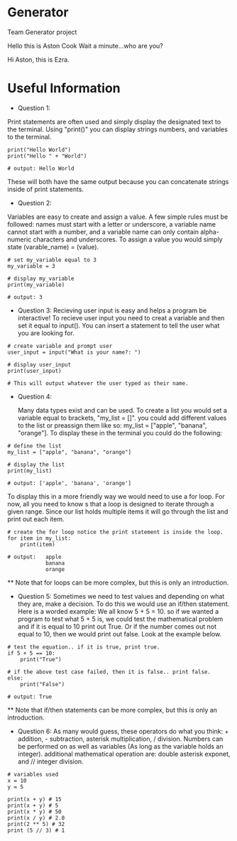 # Generator

Team Generator project

Hello this is Aston Cook
Wait a minute...who are you?

Hi Aston, this is Ezra.

# Useful Information

- Question 1:

Print statements are often used and simply display the designated text to the terminal. Using "print()" you can display strings numbers, and variables to the terminal.

```
print("Hello World")
print("Hello " + "World")

# output: Hello World
```

These will both have the same output because you can concatenate strings inside of print statements.

- Question 2:

Variables are easy to create and assign a value. A few simple rules must be followed: names must start with a letter or underscore, a variable name cannot start with a number, and a variable name can only contain alpha-numeric characters and underscores. To assign a value you would simply state (varable_name) = (value).

```
# set my_variable equal to 3
my_variable = 3

# display my_variable
print(my_variable)

# output: 3
```

- Question 3:
  Recieving user input is easy and helps a program be interactive! To recieve user input you need to creat a variable and then set it equal to input(). You can insert a statement to tell the user what you are looking for.

```
# create variable and prompt user
user_input = input("What is your name?: ")

# display user_input
print(user_input)

# This will output whatever the user typed as their name.
```

- Question 4:

  Many data types exist and can be used. To create a list you would set a variable equal to brackets, "my_list = []". you could add different values to the list or preassign them like so: my_list = ["apple", "banana", "orange"]. To display these in the terminal you could do the following:

```
# define the list
my_list = ["apple", "banana", "orange"]

# display the list
print(my_list)

# output: ['apple', 'banana', 'orange']
```

To display this in a more friendly way we would need to use a for loop. For now, all you need to know s that a loop is designed to iterate through a given range. Since our list holds multiple items it will go through the list and print out each item.

```
# create the for loop notice the print statement is inside the loop.
for item in my_list:
    print(item)

# output:   apple
            banana
            orange

```

\*\* Note that for loops can be more complex, but this is only an introduction.

- Question 5:
  Sometimes we need to test values and depending on what they are, make a decision. To do this we would use an if/then statement. Here is a worded example: We all know 5 + 5 = 10. so if we wanted a program to test what 5 + 5 is, we could test the mathematical problem and if it is equal to 10 print out True. Or if the number comes out not equal to 10, then we would print out false. Look at the example below.

```
# test the equation.. if it is true, print true.
if 5 + 5 == 10:
    print("True")

# if the above test case failed, then it is false.. print false.
else:
    print("False")

# output: True
```

\*\* Note that if/then statements can be more complex, but this is only an introduction.

- Question 6:
  As many would guess, these operators do what you think: + addition, - subtraction, asterisk multiplication, / division. Numbers can be performed on as well as variables (As long as the variable holds an integer). additional mathematical operation are: double asterisk exponet, and // integer division.

```
# variables used
x = 10
y = 5

print(x + y) # 15
print(x + y) # 5
print(x * y) # 50
print(x / y) # 2.0
print(2 ** 5) # 32
print (5 // 3) # 1
```
